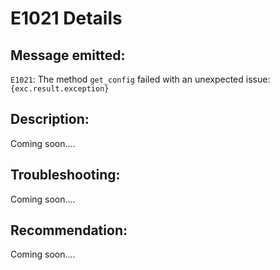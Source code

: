 # E1021 Details

## Message emitted:

`E1021`: The method `get_config` failed with an unexpected issue: `{exc.result.exception}`

## Description:

Coming soon....

## Troubleshooting:

Coming soon....

## Recommendation:

Coming soon....